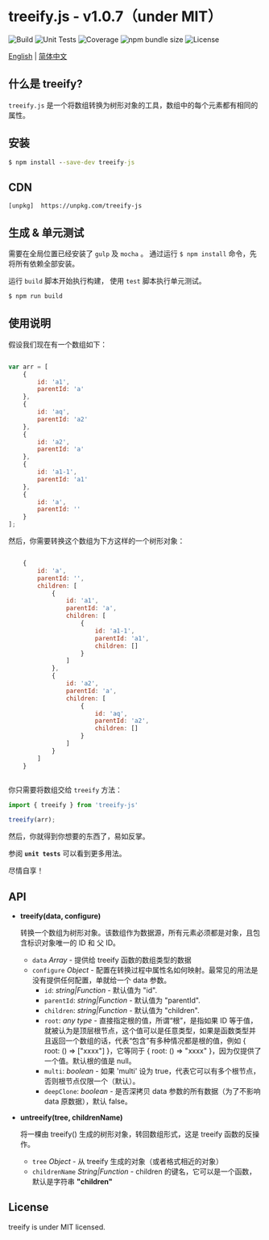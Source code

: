 
treeify.js - v1.0.7（under MIT）
===============================

![Build](https://img.shields.io/badge/build-passing-green.svg)
![Unit Tests](https://img.shields.io/badge/tests-8%20passed-green.svg)
![Coverage](https://img.shields.io/badge/coverage-100%25-green.svg)
![npm bundle size](https://img.shields.io/bundlephobia/min/treeify-js.svg)
![License](https://img.shields.io/github/license/mwc/treeify.svg)

[English](./readme.md) | [简体中文](./zh-cn.md)

什么是 treeify?
---------------
`treeify.js` 是一个将数组转换为树形对象的工具，数组中的每个元素都有相同的属性。


安装
----
```cmd
$ npm install --save-dev treeify-js
```

CDN
-----
```
[unpkg]  https://unpkg.com/treeify-js
```


生成 & 单元测试
------------
需要在全局位置已经安装了 `gulp` 及 `mocha` 。
通过运行 `$ npm install` 命令，先将所有依赖全部安装。

运行 `build` 脚本开始执行构建， 使用 `test` 脚本执行单元测试。


```cmd
$ npm run build
```

使用说明
-------

假设我们现在有一个数组如下：


```javascript

var arr = [
    {
        id: 'a1',
        parentId: 'a'
    },
    {
        id: 'aq',
        parentId: 'a2'
    },
    {
        id: 'a2',
        parentId: 'a'
    },
    {
        id: 'a1-1',
        parentId: 'a1'
    },
    {
        id: 'a',
        parentId: ''
    }
];
```

然后，你需要转换这个数组为下方这样的一个树形对象：

```javascript

    {
        id: 'a',
        parentId: '',
        children: [
            {
                id: 'a1',
                parentId: 'a',
                children: [
                    {
                        id: 'a1-1',
                        parentId: 'a1',
                        children: []
                    }
                ]
            },
            {
                id: 'a2',
                parentId: 'a',
                children: [
                    {
                        id: 'aq',
                        parentId: 'a2',
                        children: []
                    }
                ]
            }
        ]
    }
    
```

你只需要将数组交给 `treeify` 方法：

```javascript
import { treeify } from 'treeify-js'

treeify(arr);
```

然后，你就得到你想要的东西了，易如反掌。

参阅 **`unit tests`** 可以看到更多用法。

尽情自享！

API
---
+ **treeify(data, configure)**

	转换一个数组为树形对象。该数组作为数据源，所有元素必须都是对象，且包含标识对象唯一的 ID 和 父 ID。

	- `data` *Array* - 提供给 treeify 函数的数组类型的数据
	- `configure` *Object* - 配置在转换过程中属性名如何映射。最常见的用法是没有提供任何配置，单就给一个 data 参数。
		* `id`: *string|Function* - 默认值为 "id".
		* `parentId`: *string|Function* - 默认值为 "parentId".
		* `children`: *string|Function* - 默认值为 "children".
		* `root`: *any type* - 直接指定根的值，所谓“根”，是指如果 ID 等于值，就被认为是顶层根节点，这个值可以是任意类型，如果是函数类型并且返回一个数组的话，代表“包含”有多种情况都是根的值，例如 { root: () => ["xxxx"] }，它等同于 { root: () => "xxxx" }，因为仅提供了一个值。默认根的值是 null。
		* `multi`: *boolean* - 如果 'multi' 设为 true，代表它可以有多个根节点，否则根节点仅限一个（默认）。
		* `deepClone`: *boolean* - 是否深拷贝 data 参数的所有数据（为了不影响 data 原数据），默认 false。

+ **untreeify(tree, childrenName)**

	将一棵由 treeify() 生成的树形对象，转回数组形式，这是 treeify 函数的反操作。

	- `tree` *Object* - 从 treeify 生成的对象（或者格式相近的对象）
	- `childrenName` *String|Function* - children 的键名，它可以是一个函数，默认是字符串 **"children"**


License
--------
treeify is under MIT licensed.